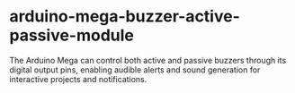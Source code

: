 # arduino-mega-buzzer-active-passive-module
The Arduino Mega can control both active and passive buzzers through its digital output pins, enabling audible alerts and sound generation for interactive projects and notifications.
